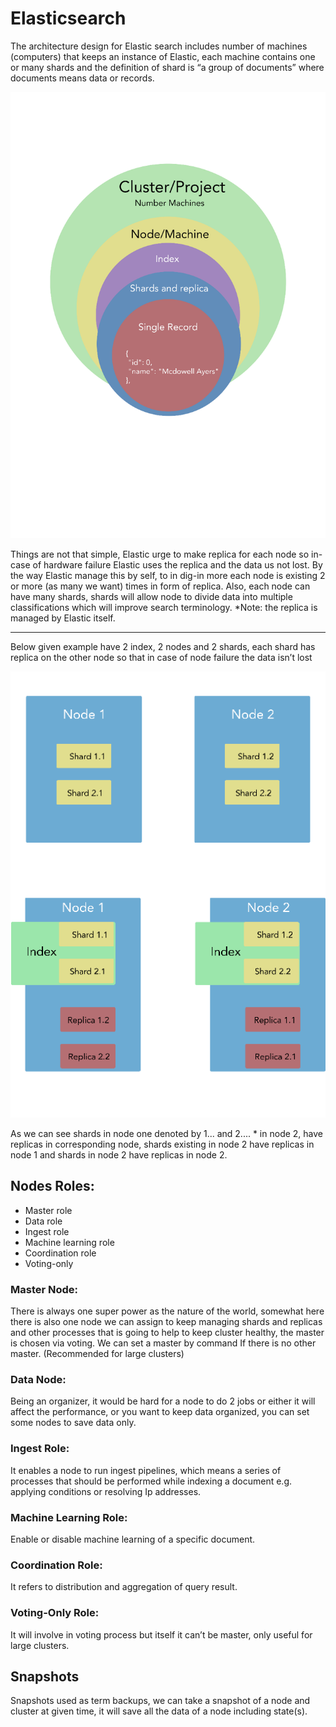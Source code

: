# Elasticsearch 
The architecture design for Elastic search includes number of machines (computers) that keeps an instance of Elastic, each machine contains one or many shards and the definition of shard is “a group of documents” where documents means data or records.

![Fig ](/images/000000.png)

Things are not that simple, Elastic urge to make replica for each node so in-case of hardware failure Elastic uses the replica and the data us not lost. By the way Elastic manage this by self, to in dig-in more each node is existing 2 or more (as many we want) times in form of replica.
Also, each node can have many shards, shards will allow node to divide data into multiple classifications which will improve search terminology.
*Note: the replica is managed by Elastic itself.

--------------------------------------------------------------------
Below given example have 2 index, 2 nodes and 2 shards, each shard has replica on the other node so that in case of node failure the data isn’t lost 

![Fig ](/images/000001.png)

As we can see shards in node one denoted by 1... and 2.... * in node 2, have replicas in corresponding node, shards existing in node 2 have replicas in node 1 and shards in node 2 have replicas in node 2.

## Nodes Roles:

*	Master role
*	Data role
*	Ingest role
*	Machine learning role
*	Coordination role
*	Voting-only

### Master Node:
There is always one super power as the nature of the world, somewhat here there is also one node we can assign to keep managing shards and replicas and other processes that is going to help to keep cluster healthy, the master is chosen via voting. We can set a master by command If there is no other master. (Recommended for large clusters)

### Data Node:
Being an organizer, it would be hard for a node to do 2 jobs or either it will affect the performance, or you want to keep data organized, you can set some nodes to save data only.

### Ingest Role:
It enables a node to run ingest pipelines, which means a series of processes that should be performed while indexing a document e.g. applying conditions or resolving Ip addresses.

### Machine Learning Role:
Enable or disable machine learning of a specific document.

### Coordination Role:
It refers to distribution and aggregation of query result.

### Voting-Only Role:
It will involve in voting process but itself it can’t be master, only useful for large clusters.

## Snapshots
Snapshots used as term backups, we can take a snapshot of a node and cluster at given time, it will save all the data of a node including state(s).
